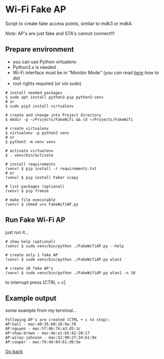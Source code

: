 # Wi-Fi Fake AP

Script to create fake access points, similar to mdk3 or mdk4.

_Note:_ AP's are just fake and STA's cannot connect!!!

## Prepare environment

- you can use Python virtualenv
- Python3.x is needed
- Wi-Fi interface must be in "Monitor Mode" (_you can read [here](https://softwaretester.info/wifi-monitor-mode-basics/) how to do_)
- root rights required (_or via sudo_)

```shell
# install needed packages
$ sudo apt install python3-pip python3-venv
# or
$ sudo pip3 install virtualenv

# create and change into Project directory
$ mkdir -p ~/Projects/FakeWifi && cd ~/Projects/FakeWifi

# create virtualenv
$ virtualenv -p python3 venv
# or
$ python3 -m venv venv

# activate virtualenv
$ . venv/bin/activate

# install requirements
(venv) $ pip install -r requirements.txt
# or
(venv) $ pip install Faker scapy

# list packages (optional)
(venv) $ pip freeze

# make file executable
(venv) $ chmod u+x FakeWifiAP.py 
```

## Run Fake Wi-Fi AP

just run it...

```shell
# show help (optional)
(venv) $ sudo venv/bin/python ./FakeWifiAP.py --help

# create only 1 fake AP
(venv) $ sudo venv/bin/python ./FakeWifiAP.py wlan1

# create 10 fake AP's
(venv) $ sudo venv/bin/python ./FakeWifiAP.py wlan1 -n 10
```

to interrupt press [CTRL + c]

## Example output

some example from my terminal...

```shell
Following AP's are created (CTRL + c to stop):
AP:hall - mac:40:35:b0:18:9a:70
AP:nguyen - mac:57:8b:74:a3:d5:1c
AP:shaw-brown - mac:4e:e1:b5:42:20:17
AP:wiley-johnson - mac:52:99:2f:34:b1:9e
AP:cooper - mac:f6:d4:84:61:d9:5e
```

[Go back](../README.md)
